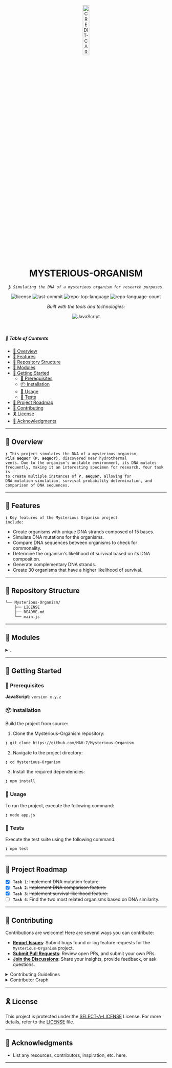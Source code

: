 <p align="center">
  <img src="https://static.wikia.nocookie.net/p__/images/9/98/2010-05-27_14%3B08.png/revision/latest?cb=20140801022813&path-prefix=protagonist" width="20%" alt="CREDIT-CARD-CHECKER-logo">
</p>
<p align="center">
    <h1 align="center">MYSTERIOUS-ORGANISM</h1>
</p>
<p align="center">
    <em><code>❯ Simulating the DNA of a mysterious organism for research purposes.</code></em>
</p>
<p align="center">
	<img src="https://img.shields.io/github/license/MAH-7/Mysterious-Organism?style=flat&logo=opensourceinitiative&logoColor=white&color=0080ff" alt="license">
	<img src="https://img.shields.io/github/last-commit/MAH-7/Mysterious-Organism?style=flat&logo=git&logoColor=white&color=0080ff" alt="last-commit">
	<img src="https://img.shields.io/github/languages/top/MAH-7/Mysterious-Organism?style=flat&color=0080ff" alt="repo-top-language">
	<img src="https://img.shields.io/github/languages/count/MAH-7/Mysterious-Organism?style=flat&color=0080ff" alt="repo-language-count">
</p>
<p align="center">
		<em>Built with the tools and technologies:</em>
</p>
<p align="center">
	<img src="https://img.shields.io/badge/JavaScript-F7DF1E.svg?style=flat&logo=JavaScript&logoColor=black" alt="JavaScript">
</p>

<br>

##### 🔗 Table of Contents

- [📍 Overview](#-overview)
- [👾 Features](#-features)
- [📂 Repository Structure](#-repository-structure)
- [🧩 Modules](#-modules)
- [🚀 Getting Started](#-getting-started)
    - [🔖 Prerequisites](#-prerequisites)
    - [📦 Installation](#-installation)
    - [🤖 Usage](#-usage)
    - [🧪 Tests](#-tests)
- [📌 Project Roadmap](#-project-roadmap)
- [🤝 Contributing](#-contributing)
- [🎗 License](#-license)
- [🙌 Acknowledgments](#-acknowledgments)

---

## 📍 Overview

<code>❯ This project simulates the DNA of a mysterious organism, **Pila aequor (P. aequor)**, discovered near hydrothermal vents. Due to the organism's unstable environment, its DNA mutates frequently, making it an interesting specimen for research. Your task is to create multiple instances of **P. aequor**, allowing for DNA mutation simulation, survival probability determination, and comparison of DNA sequences.</code>

---

## 👾 Features

<code>❯ Key features of the Mysterious Organism project include:</code>
- Create organisms with unique DNA strands composed of 15 bases.
- Simulate DNA mutations for the organisms.
- Compare DNA sequences between organisms to check for commonality.
- Determine the organism's likelihood of survival based on its DNA composition.
- Generate complementary DNA strands.
- Create 30 organisms that have a higher likelihood of survival.


---

## 📂 Repository Structure

```sh
└── Mysterious-Organism/
    ├── LICENSE
    ├── README.md
    └── main.js
```

---

## 🧩 Modules

<details closed><summary>.</summary>

| File | Summary |
| --- | --- |
| [main.js](https://github.com/MAH-7/Mysterious-Organism/blob/main/main.js) | <code>❯ Contains the implementation of the DNA factory function, mutation simulation, survival checks, and DNA comparison methods.</code> |

</details>

---

## 🚀 Getting Started

### 🔖 Prerequisites

**JavaScript**: `version x.y.z`

### 📦 Installation

Build the project from source:

1. Clone the Mysterious-Organism repository:
```sh
❯ git clone https://github.com/MAH-7/Mysterious-Organism
```

2. Navigate to the project directory:
```sh
❯ cd Mysterious-Organism
```

3. Install the required dependencies:
```sh
❯ npm install
```

### 🤖 Usage

To run the project, execute the following command:

```sh
❯ node app.js
```

### 🧪 Tests

Execute the test suite using the following command:

```sh
❯ npm test
```

---

## 📌 Project Roadmap

- [X] **`Task 1`**: <strike>Implement DNA mutation feature.</strike>
- [x] **`Task 2`**: <strike>Implement DNA comparison feature.</strike>
- [x] **`Task 3`**: <strike>Implement survival likelihood feature.</strike>
- [ ] **`Task 4`**: Find the two most related organisms based on DNA similarity.

---

## 🤝 Contributing

Contributions are welcome! Here are several ways you can contribute:

- **[Report Issues](https://github.com/MAH-7/Mysterious-Organism/issues)**: Submit bugs found or log feature requests for the `Mysterious-Organism` project.
- **[Submit Pull Requests](https://github.com/MAH-7/Mysterious-Organism/blob/main/CONTRIBUTING.md)**: Review open PRs, and submit your own PRs.
- **[Join the Discussions](https://github.com/MAH-7/Mysterious-Organism/discussions)**: Share your insights, provide feedback, or ask questions.

<details closed>
<summary>Contributing Guidelines</summary>

1. **Fork the Repository**: Start by forking the project repository to your github account.
2. **Clone Locally**: Clone the forked repository to your local machine using a git client.
   ```sh
   git clone https://github.com/MAH-7/Mysterious-Organism
   ```
3. **Create a New Branch**: Always work on a new branch, giving it a descriptive name.
   ```sh
   git checkout -b new-feature-x
   ```
4. **Make Your Changes**: Develop and test your changes locally.
5. **Commit Your Changes**: Commit with a clear message describing your updates.
   ```sh
   git commit -m 'Implemented new feature x.'
   ```
6. **Push to github**: Push the changes to your forked repository.
   ```sh
   git push origin new-feature-x
   ```
7. **Submit a Pull Request**: Create a PR against the original project repository. Clearly describe the changes and their motivations.
8. **Review**: Once your PR is reviewed and approved, it will be merged into the main branch. Congratulations on your contribution!
</details>

<details closed>
<summary>Contributor Graph</summary>
<br>
<p align="left">
   <a href="https://github.com{/MAH-7/Mysterious-Organism/}graphs/contributors">
      <img src="https://contrib.rocks/image?repo=MAH-7/Mysterious-Organism">
   </a>
</p>
</details>

---

## 🎗 License

This project is protected under the [SELECT-A-LICENSE](https://choosealicense.com/licenses) License. For more details, refer to the [LICENSE](https://choosealicense.com/licenses/) file.

---

## 🙌 Acknowledgments

- List any resources, contributors, inspiration, etc. here.

---
